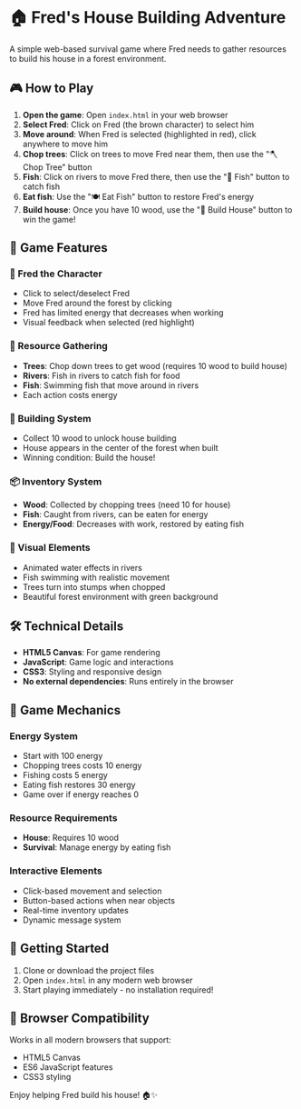 # 🏠 Fred's House Building Adventure

A simple web-based survival game where Fred needs to gather resources to build his house in a forest environment.

## 🎮 How to Play

1. **Open the game**: Open `index.html` in your web browser
2. **Select Fred**: Click on Fred (the brown character) to select him
3. **Move around**: When Fred is selected (highlighted in red), click anywhere to move him
4. **Chop trees**: Click on trees to move Fred near them, then use the "🪓 Chop Tree" button
5. **Fish**: Click on rivers to move Fred there, then use the "🎣 Fish" button to catch fish
6. **Eat fish**: Use the "🍽️ Eat Fish" button to restore Fred's energy
7. **Build house**: Once you have 10 wood, use the "🔨 Build House" button to win the game!

## 🎯 Game Features

### 🧑 Fred the Character
- Click to select/deselect Fred
- Move Fred around the forest by clicking
- Fred has limited energy that decreases when working
- Visual feedback when selected (red highlight)

### 🌲 Resource Gathering
- **Trees**: Chop down trees to get wood (requires 10 wood to build house)
- **Rivers**: Fish in rivers to catch fish for food
- **Fish**: Swimming fish that move around in rivers
- Each action costs energy

### 🏡 Building System
- Collect 10 wood to unlock house building
- House appears in the center of the forest when built
- Winning condition: Build the house!

### 📦 Inventory System
- **Wood**: Collected by chopping trees (need 10 for house)
- **Fish**: Caught from rivers, can be eaten for energy
- **Energy/Food**: Decreases with work, restored by eating fish

### 🎨 Visual Elements
- Animated water effects in rivers
- Fish swimming with realistic movement
- Trees turn into stumps when chopped
- Beautiful forest environment with green background

## 🛠️ Technical Details

- **HTML5 Canvas**: For game rendering
- **JavaScript**: Game logic and interactions
- **CSS3**: Styling and responsive design
- **No external dependencies**: Runs entirely in the browser

## 🎲 Game Mechanics

### Energy System
- Start with 100 energy
- Chopping trees costs 10 energy
- Fishing costs 5 energy
- Eating fish restores 30 energy
- Game over if energy reaches 0

### Resource Requirements
- **House**: Requires 10 wood
- **Survival**: Manage energy by eating fish

### Interactive Elements
- Click-based movement and selection
- Button-based actions when near objects
- Real-time inventory updates
- Dynamic message system

## 🚀 Getting Started

1. Clone or download the project files
2. Open `index.html` in any modern web browser
3. Start playing immediately - no installation required!

## 📱 Browser Compatibility

Works in all modern browsers that support:
- HTML5 Canvas
- ES6 JavaScript features
- CSS3 styling

Enjoy helping Fred build his house! 🏠✨ 